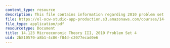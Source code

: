 ```yaml
---
content_type: resource
description: This file contains information regarding 2010 problem set 4.
file: https://ol-ocw-studio-app-production.s3.amazonaws.com/courses/14-123-microeconomic-theory-iii-spring-2015/2b810570a8b14c86f84dc2077ecad0e6_MIT14_123S15_PSet_4_10.pdf
file_type: application/pdf
resourcetype: Document
title: 14.123 Microeconomic Theory III, 2010 Problem Set 4
uid: 2b810570-a8b1-4c86-f84d-c2077ecad0e6
---
```

